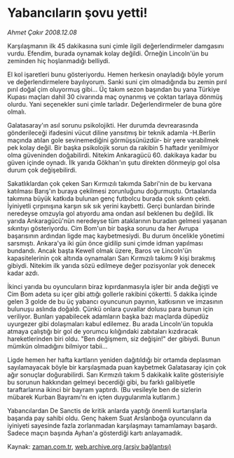 # Yabancıların şovu yetti!

*Ahmet Çakır 2008.12.08*

<tr><td class="metin" colspan="2" style="padding-top: 20px; padding-left: 5px; padding-right: 10px;">Karşılaşmanın ilk 45 dakikasına suni çimle ilgili değerlendirmeler damgasını vurdu. Efendim, burada oynamak kolay değildi. Örneğin Lincoln'ün bu zeminden hiç hoşlanmadığı belliydi.</td></tr><tr><td class="metin" colspan="2" style="padding-top: 20px; padding-left: 5px; padding-right: 10px;"><p> El kol işaretleri bunu gösteriyordu. Hemen herkesin onayladığı böyle yorum ve değerlendirmelere bayılıyorum. Sanki suni çim olmadığında bu zemin pırıl pırıl doğal çim oluyormuş gibi... Üç takım sezon başından bu yana Türkiye Kupası maçları dahil 30 civarında maç oynanmış ve çoktan tarlaya dönmüş olurdu. Yani seçenekler suni çimle tarladır. Değerlendirmeler de buna göre olmalı.
<p> Galatasaray'ın asıl sorunu psikolojikti. Her durumda devrearasında gönderileceği ifadesini vücut diline yansıtmış bir teknik adamla -H.Berlin maçında atılan gole sevinemediğini görmüşsünüzdür- bir yere varabilmek pek kolay değil. Bir başka psikolojik sorun da rakibin 5 haftadır yenilmiyor olma güveninden doğabilirdi. Nitekim Ankaragücü 60. dakikaya kadar bu güven içinde oynadı. İlk yarıda Gökhan'ın şutu direkten dönmeyip gol olsa durum çok değişebilirdi.
<p> Sakatlıklardan çok çeken Sarı Kırmızılı takımda Sabri'nin de bu kervana katılması Barış'ın buraya çekilmesi zorunluğunu doğurmuştu. Ortaalanda takımına büyük katkıda bulunan genç futbolcu burada çok sıkıntı çekti. İyiniyetli çırpınışına karşın sık sık yerini kaybetti. Gerçi bunlardan birinde neredeyse omzuyla gol atıyordu ama ondan asıl beklenen bu değildi. İlk yarıda Ankaragücü'nün neredeyse tüm ataklarının buradan gelmesi yaşanan sıkıntıyı gösteriyordu. Cim Bom'un bir başka sorunu da her Avrupa başarısının ardından ligde maç kaybetmesiydi. Bu durum öncelikle yönetimi sarsmıştı. Ankara'ya iki gün önce gidilip suni çimde idman yapılması bundandı. Ancak başta Kewell olmak üzere, Baros ve Lincoln'ün kapasitelerinin çok altında oynamaları Sarı Kırmızılı takımı 9 kişi bırakmış gibiydi. Nitekim ilk yarıda sözü edilmeye değer pozisyonlar yok denecek kadar azdı.
<p> İkinci yarıda bu oyuncuların biraz kıpırdanmasıyla işler bir anda değişti ve Cim Bom adeta su içer gibi attığı gollerle rakibini çökertti. 5 dakika içinde gelen 3 golde de bu üç yabancı oyuncunun payının, katkısının ve imzasının bulunuşu aslında doğaldı. Çünkü onlara çuvallar dolusu para bunun için veriliyor. Bunları yapabilecek adamların başka bazı maçlarda düpedüz uyurgezer gibi dolaşmaları kabul edilemez. Bu arada Lincoln'ün topukla atmaya çalıştığı bir gol de yorumcu kılığındaki zabıtaları kızdıracak hareketlerinden biri oldu. "Ben değişmem, siz değişin!" der gibiydi. Bunun mümkün olmadığını bilmiyor tabii...
<p> Ligde hemen her hafta kartların yeniden dağıtıldığı bir ortamda deplasman sayılamayacak böyle bir karşılaşmada puan kaybetmek Galatasaray için çok ağır sonuçlar doğurabilirdi. Sarı Kırmızılı takım 5 dakikalık kalite gösterisiyle bu sorunun hakkından gelmeyi becerdiği gibi, bu farklı galibiyetle taraftarlarına ikinci bir bayram yaptırdı. (Bu vesileyle ben de sizlerin mübarek Kurban Bayramı'nı en içten duygularımla kutlarım.)
<p> Yabancılardan De Sanctis de kritik anlarda yaptığı önemli kurtarışlarla başarıda pay sahibi oldu. Genç hakem Suat Arslanboğa oyuncuların da iyiniyeti sayesinde fazla zorlanmadan karşılaşmayı tamamlamayı başardı. Sadece maçın başında Ayhan'a gösterdiği kartı anlayamadık.<br/></p></p></p></p></p></p></td></tr>

Kaynak: [zaman.com.tr](http://zaman.com.tr/yazar.do?yazino=768414), [web.archive.org (arşiv bağlantısı)](http://web.archive.org/web/20081225221317/http://www.zaman.com.tr:80/yazar.do?yazino=768414)
